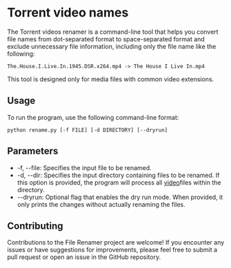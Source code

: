 # Torrent video names
The Torrent videos renamer is a command-line tool that helps you convert file names from dot-separated format to space-separated format and exclude unnecessary file information, including only the file name like the following:
```
The.House.I.Live.In.1945.DSR.x264.mp4 -> The House I Live In.mp4
```
This tool is designed only for media files with common video extensions.

## Usage
To run the program, use the following command-line format:
```<python>
python rename.py [-f FILE] [-d DIRECTORY] [--dryrun]
```
## Parameters
* -f, --file: Specifies the input file to be renamed.
* -d, --dir: Specifies the input directory containing files to be renamed. If this option is provided, the program will process all <u>video</u>files within the directory.
* --dryrun: Optional flag that enables the dry run mode. When provided, it only prints the changes without actually renaming the files.


## Contributing
Contributions to the File Renamer project are welcome! If you encounter any issues or have suggestions for improvements, please feel free to submit a pull request or open an issue in the GitHub repository.

